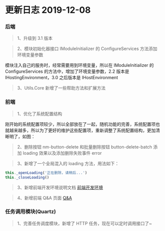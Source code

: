 # 更新日志 2019-12-08

### 后端

> 1、升级到 3.1 版本

> 2、模块初始化器接口 IModuleInitializer 的 ConfigureServices 方法添加环境变量参数

模块注入自己的服务时，经常需要用到环境变量，所以在 IModuleInitializer 的 ConfigureServices 的方法中，增加了环境变量参数，2.2 版本是 IHostingEnvironment，3.0 之后版本是 IHostEnvironment

> 3、Utils.Core 新增了一些帮助方法和扩展方法

### 前端

> 1、优化了系统配置结构

刚开始的系统配置项较少，所以全部放在了一起，随机功能的完善，系统配置项也就越来越多，所以为了更好的维护这些配置项，重新调整了系统配置结构，更加清晰明了，如图：

<nm-img id="20191206103933" />

> 2、删除按钮 nm-button-delete 和批量删除按钮 button-delete-batch 添加 loading 效果以及添加删除失败事件 error

> 3、新增了一个全局混入的 loading 方法，用法如下：

```js
this._openLoading('正在删除，请稍后...')
this._closeLoading()
```

> 3、新增前端开发环境说明文档 [前端开发环境](../frendEnd/DevEnvironment)

> 4、新增前端 Q&A 页面 [Q&A](../frendEnd/Q&A)

### 任务调用模块(Quartz)

> 1、完善任务调度模块，新增了 HTTP 任务，现在可以定时调用接口了~

<nm-img id="20191208201347" />

<nm-sponsor/>
